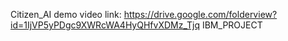 Citizen_AI demo video link: https://drive.google.com/folderview?id=1IjVP5yPDgc9XWRcWA4HyQHfvXDMz_Tjq
IBM_PROJECT
